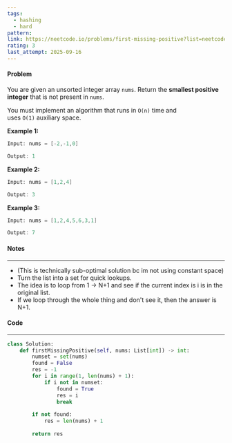 ```yaml
---
tags:
  - hashing
  - hard
pattern:
link: https://neetcode.io/problems/first-missing-positive?list=neetcode250
rating: 3
last_attempt: 2025-09-16
---
```

#### Problem
You are given an unsorted integer array `nums`. Return the **smallest positive integer** that is not present in `nums`.

You must implement an algorithm that runs in `O(n)` time and uses `O(1)` auxiliary space.

**Example 1:**

```java
Input: nums = [-2,-1,0]

Output: 1
```

**Example 2:**

```java
Input: nums = [1,2,4]

Output: 3
```

**Example 3:**

```java
Input: nums = [1,2,4,5,6,3,1]

Output: 7
```

#### Notes
---
- (This is technically sub-optimal solution bc im not using constant space)
- Turn the list into a set for quick lookups.
- The idea is to loop from 1 -> N+1 and see if the current index is i is in the original list.
- If we loop through the whole thing and don't see it, then the answer is N+1.

#### Code
---

```python
class Solution:
    def firstMissingPositive(self, nums: List[int]) -> int:
        numset = set(nums)
        found = False
        res = -1
        for i in range(1, len(nums) + 1):
            if i not in numset:
                found = True
                res = i
                break
        
        if not found:
            res = len(nums) + 1
        
        return res
```
